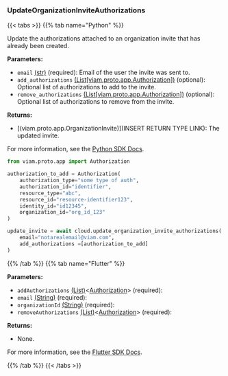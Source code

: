 ### UpdateOrganizationInviteAuthorizations

{{< tabs >}}
{{% tab name="Python" %}}

Update the authorizations attached to an organization invite that has already been created.

**Parameters:**

- `email` [(str)](https://docs.python.org/3/library/stdtypes.html#text-sequence-type-str) (required): Email of the user the invite was sent to.
- `add_authorizations` [(List[viam.proto.app.Authorization])](https://python.viam.dev/autoapi/viam/proto/app/index.html#viam.proto.app.Authorization) (optional): Optional list of authorizations to add to the invite.
- `remove_authorizations` [(List[viam.proto.app.Authorization])](https://python.viam.dev/autoapi/viam/proto/app/index.html#viam.proto.app.Authorization) (optional): Optional list of authorizations to remove from the invite.

**Returns:**

- [(viam.proto.app.OrganizationInvite)](INSERT RETURN TYPE LINK): The updated invite.

For more information, see the [Python SDK Docs](https://python.viam.dev/autoapi/viam/app/app_client/index.html#viam.app.app_client.AppClient.update_organization_invite_authorizations).

``` python {class="line-numbers linkable-line-numbers"}
from viam.proto.app import Authorization

authorization_to_add = Authorization(
    authorization_type="some type of auth",
    authorization_id="identifier",
    resource_type="abc",
    resource_id="resource-identifier123",
    identity_id="id12345",
    organization_id="org_id_123"
)

update_invite = await cloud.update_organization_invite_authorizations(
    email="notarealemail@viam.com",
    add_authorizations =[authorization_to_add]
)
```

{{% /tab %}}
{{% tab name="Flutter" %}}

**Parameters:**

- `addAuthorizations` [(List)](https://api.flutter.dev/flutter/dart-core/List-class.html)<[Authorization](https://flutter.viam.dev/viam_protos.app.app/Authorization-class.html)> (required):
- `email` [(String)](https://api.flutter.dev/flutter/dart-core/String-class.html) (required):
- `organizationId` [(String)](https://api.flutter.dev/flutter/dart-core/String-class.html) (required):
- `removeAuthorizations` [(List)](https://api.flutter.dev/flutter/dart-core/List-class.html)<[Authorization](https://flutter.viam.dev/viam_protos.app.app/Authorization-class.html)> (required):

**Returns:**

- None.

For more information, see the [Flutter SDK Docs](https://flutter.viam.dev/viam_protos.app.app/AppServiceClient/updateOrganizationInviteAuthorizations.html).

{{% /tab %}}
{{< /tabs >}}
